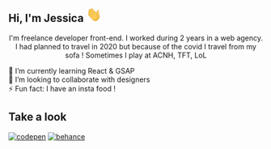 ## Hi, I'm Jessica <img src='https://github.com/JessicaThi/JessicaThi/blob/master/images/hey.gif' alt='hey' height='30'>

<center>I'm freelance developer front-end. I worked during 2 years in a web agency. I had planned to travel in 2020 but because of the covid I travel from my sofa ! Sometimes I play at ACNH, TFT, LoL</center>


🌱 I’m currently learning React & GSAP     
👯 I’m looking to collaborate with designers    
⚡ Fun fact: I have an insta food !    

## Take a look 

 [<img src='https://cdn.jsdelivr.net/npm/simple-icons@3.0.1/icons/codepen.svg' alt='codepen' height='30'>](https://codepen.io/jessicathi-the-encoder)    [<img src='https://cdn.jsdelivr.net/npm/simple-icons@3.0.1/icons/behance.svg' alt='behance' height='30'>](https://www.behance.net/thielemans1ef3)  

<!--
**JessicaThi/JessicaThi** is a ✨ _special_ ✨ repository because its `README.md` (this file) appears on your GitHub profile.

Here are some ideas to get you started:

- 🔭 I’m currently working on ...
- 🌱 I’m currently learning ...
- 👯 I’m looking to collaborate on ...
- 🤔 I’m looking for help with ...
- 💬 Ask me about ...
- 📫 How to reach me: ...
- 😄 Pronouns: ...
- ⚡ Fun fact: ...
-->
